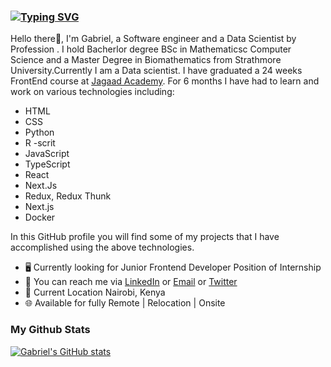 ###  [![Typing SVG](https://readme-typing-svg.demolab.com/?lines=Gabriel+Macharia+Data+Science+Frontend+Developer+👋+🖥💻)](https://git.io/typing-svg)
<!-- [![Typing SVG](https://readme-typing-svg.demolab.com/?lines=Hello+I'm+Gabriel+text+texte+texf;Second+line+of+text)](https://git.io/typing-svg) -->
Hello there👋,
I'm Gabriel, a Software engineer and a Data Scientist by Profession . I hold Bacherlor degree BSc in Mathematicsc Computer Science and a Master Degree in Biomathematics from Strathmore University.Currently I am a Data scientist. I have graduated a 24 weeks FrontEnd course at [Jagaad Academy](https://academy.jagaad.com/). For 6 months I have had to learn and work on various technologies including:

* HTML
* CSS
* Python 
* R -scrit 
* JavaScript
* TypeScript
* React
* Next.Js
* Redux, Redux Thunk
* Next.js
* Docker

In this GitHub profile you will find some of my projects that I have accomplished using the above technologies.


* 🖥️ Currently looking for Junior Frontend Developer Position of Internship
* 🔗 You can reach me via [LinkedIn](https://www.linkedin.com/in/gabriel-macharia-343244a1/) or [Email](muthuigabriel@gmail.com) or [Twitter](https://twitter.com/muthuigabriel)
* 📍 Current Location Nairobi, Kenya
* 🌐 Available for fully Remote | Relocation | Onsite

### My Github Stats

[![Gabriel's GitHub stats](https://github-readme-stats.vercel.app/api?username=gabrielcomputerscience&count_private=true&show_icons=true&theme=dark)](https://github.com/anuraghazra/github-readme-stats)
